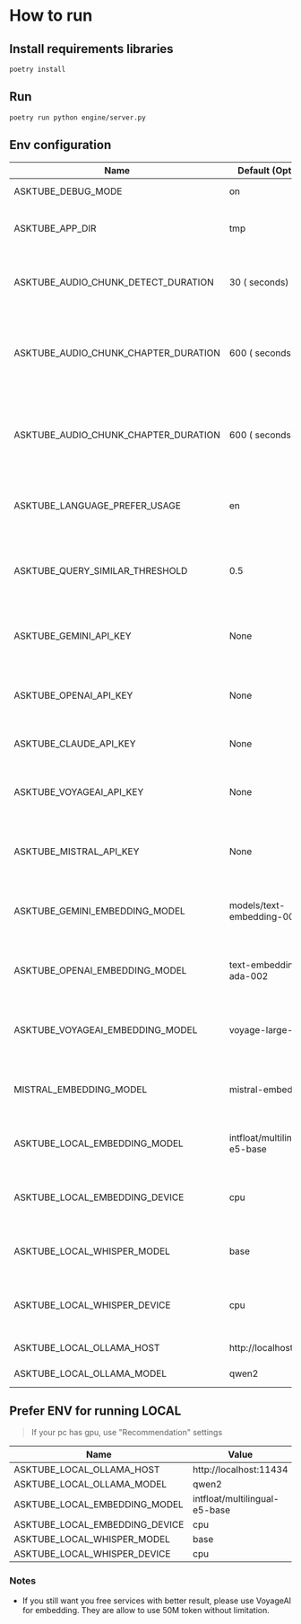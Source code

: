 # How to run

## Install requirements libraries

```shell
poetry install
```

## Run

```shell
poetry run python engine/server.py
```

## Env configuration

| Name                                 | Default (Optional)            | Note                                                                       |
|--------------------------------------|-------------------------------|----------------------------------------------------------------------------|
| ASKTUBE_DEBUG_MODE                   | on                            | Turn on app debugger                                                       |
| ASKTUBE_APP_DIR                      | tmp                           | Store database, vector, models                                             |
| ASKTUBE_AUDIO_CHUNK_DETECT_DURATION  | 30 ( seconds)                 | Time to chunk audio segments, use to detect language                       |
| ASKTUBE_AUDIO_CHUNK_CHAPTER_DURATION | 600 ( seconds)                | Time to chunk audio segments, use to automatically split a long audio file |
| ASKTUBE_AUDIO_CHUNK_CHAPTER_DURATION | 600 ( seconds)                | Time to chunk audio segments, use to automatically split a long audio file |
| ASKTUBE_LANGUAGE_PREFER_USAGE        | en                            | Default subtitle language that will be chosen                              |
| ASKTUBE_QUERY_SIMILAR_THRESHOLD      | 0.5                           | Default threshold to query similar documents for each question             |
| ASKTUBE_GEMINI_API_KEY               | None                          | If you prefer using embedding and QA with Google                           |
| ASKTUBE_OPENAI_API_KEY               | None                          | If you want to use embedding and QA with OpenAI                            |
| ASKTUBE_CLAUDE_API_KEY               | None                          | Iff you want to use QA with Claude                                         |
| ASKTUBE_VOYAGEAI_API_KEY             | None                          | If you want to use embedding with VoyageAI                                 |
| ASKTUBE_MISTRAL_API_KEY              | None                          | If you want to use embedding and QA with Mistral                           |
| ASKTUBE_GEMINI_EMBEDDING_MODEL       | models/text-embedding-004     | Prefer GEMINI model for embedding texts                                    |
| ASKTUBE_OPENAI_EMBEDDING_MODEL       | text-embedding-ada-002        | Prefer OpenAI model for embedding texts                                    |
| ASKTUBE_VOYAGEAI_EMBEDDING_MODEL     | voyage-large-2                | Prefer VoyageAI model for embedding texts                                  |
| MISTRAL_EMBEDDING_MODEL              | mistral-embed                 | Prefer MistralAI model for embedding texts                                 |
| ASKTUBE_LOCAL_EMBEDDING_MODEL        | intfloat/multilingual-e5-base | Prefer Local model for embedding texts                                     |
| ASKTUBE_LOCAL_EMBEDDING_DEVICE       | cpu                           | Provider device to embedding texts in local (*cpu, gpu*)                   |
| ASKTUBE_LOCAL_WHISPER_MODEL          | base                          | Provider model to speech to text in local                                  |
| ASKTUBE_LOCAL_WHISPER_DEVICE         | cpu                           | Provider device to speech to text in local (*cpu,gpu*)                     |
| ASKTUBE_LOCAL_OLLAMA_HOST            | http://localhost:11434        | Ollama host to connect                                                     |
| ASKTUBE_LOCAL_OLLAMA_MODEL           | qwen2                         | Ollama model to QA                                                         |

## Prefer ENV for running LOCAL

> If your pc has gpu, use "Recommendation" settings

| Name                           | Value                         | Recommendation                 | Note |
|--------------------------------|-------------------------------|--------------------------------|------|
| ASKTUBE_LOCAL_OLLAMA_HOST      | http://localhost:11434        | -                              | -    |
| ASKTUBE_LOCAL_OLLAMA_MODEL     | qwen2                         | llama3.1                       | -    |
| ASKTUBE_LOCAL_EMBEDDING_MODEL  | intfloat/multilingual-e5-base | intfloat/multilingual-e5-large | -    |
| ASKTUBE_LOCAL_EMBEDDING_DEVICE | cpu                           | gpu                            | -    |
| ASKTUBE_LOCAL_WHISPER_MODEL    | base                          | large-v3                       | -    |
| ASKTUBE_LOCAL_WHISPER_DEVICE   | cpu                           | gpu                            | -    |

### Notes

- If you still want you free services with better result, please use VoyageAI for embedding. They are allow to use 50M token without limitation.